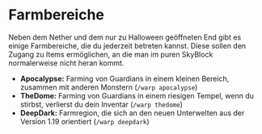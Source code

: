 # Farmbereiche

Neben dem Nether und dem nur zu Halloween geöffneten End gibt es einige Farmbereiche, die du jederzeit betreten kannst. Diese sollen den Zugang zu Items ermöglichen, an die man im puren SkyBlock normalerweise nicht heran kommt.

* **Apocalypse:** Farming von Guardians in einem kleinen Bereich, zusammen mit anderen Monstern (`/warp apocalypse`)
* **TheDome:** Farming von Guardians in einem riesigen Tempel, wenn du stirbst, verlierst du dein Inventar (`/warp thedome`)
* **DeepDark:** Farmregion, die sich an den neuen Unterwelten aus der Version 1.19 orientiert (`/warp deepdark`)
